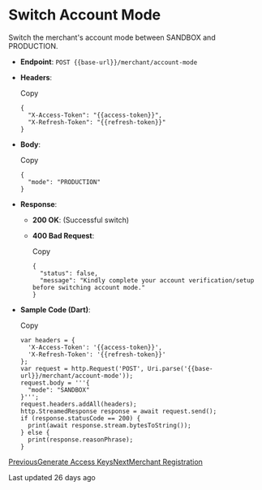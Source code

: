# Switch Account Mode

Switch the merchant's account mode between SANDBOX and PRODUCTION.

*   **Endpoint**: `POST {{base-url}}/merchant/account-mode`
    
*   **Headers**:
    
    Copy
    
    ```
    {
      "X-Access-Token": "{{access-token}}",
      "X-Refresh-Token": "{{refresh-token}}"
    }
    ```
    
*   **Body**:
    
    Copy
    
    ```
    {
      "mode": "PRODUCTION"
    }
    ```
    
*   **Response**:
    
    *   **200 OK**: (Successful switch)
        
    *   **400 Bad Request**:
        
        Copy
        
        ```
        {
          "status": false,
          "message": "Kindly complete your account verification/setup before switching account mode."
        }
        ```
        
    
*   **Sample Code (Dart)**:
    
    Copy
    
    ```
    var headers = {
      'X-Access-Token': '{{access-token}}',
      'X-Refresh-Token': '{{refresh-token}}'
    };
    var request = http.Request('POST', Uri.parse('{{base-url}}/merchant/account-mode'));
    request.body = '''{
      "mode": "SANDBOX"
    }''';
    request.headers.addAll(headers);
    http.StreamedResponse response = await request.send();
    if (response.statusCode == 200) {
      print(await response.stream.bytesToString());
    } else {
      print(response.reasonPhrase);
    }
    ```
    

[PreviousGenerate Access Keys](/xpress-wallet-api/merchant/generate-access-keys)[NextMerchant Registration](/xpress-wallet-api/merchant/merchant-registration)

Last updated 26 days ago